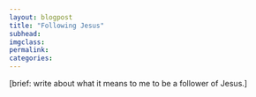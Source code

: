 ```yaml
---
layout: blogpost
title: "Following Jesus"
subhead:
imgclass:
permalink:
categories:
---
```


[brief: write about what it means to me to be a follower of Jesus.]